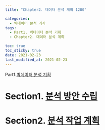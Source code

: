 ```yaml
---
title: "Chapter2. 데이터 분석 계획 1200"

categories: 
  - 빅데이터 분석 기사
tags: 
  - Part1. 빅데이터 분석 기획
  - Chapter2. 데이터 분석 계획

toc: true
toc_sticky: true
date: 2021-02-23
last_modified_at: 2021-02-23
---
```


Part1.[빅데이터 분석 기획]()

# Section1. [분석 방안 수립]()

# Section2. [분석 작업 계획]()

